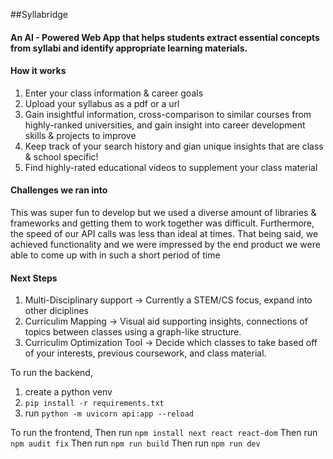 ##Syllabridge

#### An AI - Powered Web App that helps students extract essential concepts from syllabi and identify appropriate learning materials.

#### How it works 
1. Enter your class information & career goals
2. Upload your syllabus as a pdf or a url
3. Gain insightful information, cross-comparison to similar courses from highly-ranked universities, and gain insight into career development skills & projects to improve
4. Keep track of your search history and gian unique insights that are class & school specific!
5. Find highly-rated educational videos to supplement your class material

#### Challenges we ran into
This was super fun to develop but we used a diverse amount of libraries & frameworks and getting them to work together was difficult. Furthermore, the speed of our API calls was less than ideal at times. That being said, we achieved functionality and we were impressed by the end product we were able to come up with in such a short period of time

#### Next Steps
1. Multi-Disciplinary support -> Currently a STEM/CS focus, expand into other diciplines
2. Curriculim Mapping -> Visual aid supporting insights, connections of topics between classes using a graph-like structure.
3. Curriculim Optimization Tool -> Decide which classes to take based off of your interests, previous coursework, and class material.


To run the backend,
1. create a python venv
2. `pip install -r requirements.txt`
3. run `python -m uvicorn api:app --reload`


To run the frontend,
Then run ```npm install next react react-dom```
Then run ```npm audit fix```
Then run ```npm run build```
Then run ```npm run dev```
